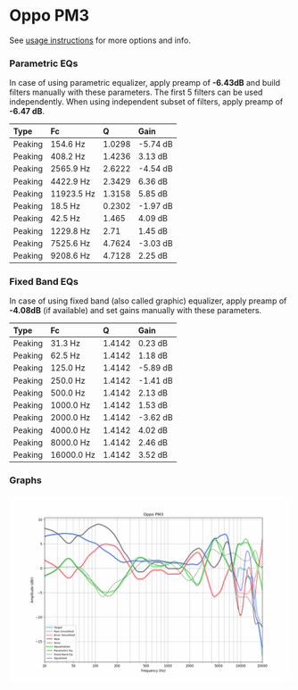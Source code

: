# Oppo PM3
See [usage instructions](https://github.com/jaakkopasanen/AutoEq#usage) for more options and info.

### Parametric EQs
In case of using parametric equalizer, apply preamp of **-6.43dB** and build filters manually
with these parameters. The first 5 filters can be used independently.
When using independent subset of filters, apply preamp of **-6.47 dB**.

| Type    | Fc         |      Q | Gain     |
|:--------|:-----------|:-------|:---------|
| Peaking | 154.6 Hz   | 1.0298 | -5.74 dB |
| Peaking | 408.2 Hz   | 1.4236 | 3.13 dB  |
| Peaking | 2565.9 Hz  | 2.6222 | -4.54 dB |
| Peaking | 4422.9 Hz  | 2.3429 | 6.36 dB  |
| Peaking | 11923.5 Hz | 1.3158 | 5.85 dB  |
| Peaking | 18.5 Hz    | 0.2302 | -1.97 dB |
| Peaking | 42.5 Hz    | 1.465  | 4.09 dB  |
| Peaking | 1229.8 Hz  | 2.71   | 1.45 dB  |
| Peaking | 7525.6 Hz  | 4.7624 | -3.03 dB |
| Peaking | 9208.6 Hz  | 4.7128 | 2.25 dB  |

### Fixed Band EQs
In case of using fixed band (also called graphic) equalizer, apply preamp of **-4.08dB**
(if available) and set gains manually with these parameters.

| Type    | Fc         |      Q | Gain     |
|:--------|:-----------|:-------|:---------|
| Peaking | 31.3 Hz    | 1.4142 | 0.23 dB  |
| Peaking | 62.5 Hz    | 1.4142 | 1.18 dB  |
| Peaking | 125.0 Hz   | 1.4142 | -5.89 dB |
| Peaking | 250.0 Hz   | 1.4142 | -1.41 dB |
| Peaking | 500.0 Hz   | 1.4142 | 2.13 dB  |
| Peaking | 1000.0 Hz  | 1.4142 | 1.53 dB  |
| Peaking | 2000.0 Hz  | 1.4142 | -3.62 dB |
| Peaking | 4000.0 Hz  | 1.4142 | 4.02 dB  |
| Peaking | 8000.0 Hz  | 1.4142 | 2.46 dB  |
| Peaking | 16000.0 Hz | 1.4142 | 3.52 dB  |

### Graphs
![](./Oppo%20PM3.png)